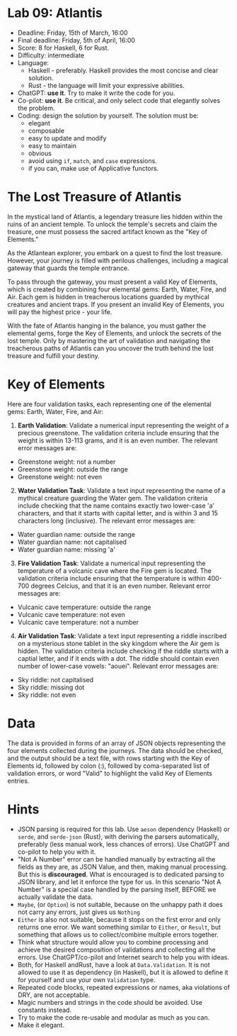 # Lab 09: Atlantis

* Deadline: Friday, 15th of March, 16:00
* Final deadline: Friday, 5th of April, 16:00
* Score: 8 for Haskell, 6 for Rust.
* Difficulty: intermediate
* Language:
   * Haskell - preferably. Haskell provides the most concise and clear solution.
   * Rust - the language will limit your expressive abilities.
* ChatGPT: **use it**. Try to make it write the code for you.
* Co-pilot: **use it**. Be critical, and only select code that elegantly solves the problem.
* Coding: design the solution by yourself. The solution must be:
   * elegant
   * composable
   * easy to update and modify
   * easy to maintain
   * obvious
   * avoid using `if`, `match`, and `case` expressions.
   * if you can, make use of Applicative functors.




# The Lost Treasure of Atlantis

In the mystical land of Atlantis, a legendary treasure lies hidden within the ruins of an ancient temple. To unlock the temple's secrets and claim the treasure, one must possess the sacred artifact known as the "Key of Elements."

As the Atlantean explorer, you embark on a quest to find the lost treasure. However, your journey is filled with perilous challenges, including a magical gateway that guards the temple entrance.

To pass through the gateway, you must present a valid Key of Elements, which is created by combining four elemental gems: Earth, Water, Fire, and Air. Each gem is hidden in treacherous locations guarded by mythical creatures and ancient traps.
If you present an invalid Key of Elements, you will pay the highest price - your life.

With the fate of Atlantis hanging in the balance, you must gather the elemental gems, forge the Key of Elements, and unlock the secrets of the lost temple.
Only by mastering the art of validation and navigating the treacherous paths of Atlantis can you uncover the truth behind the lost treasure and fulfill your destiny.


# Key of Elements

Here are four validation tasks, each representing one of the elemental gems: Earth, Water, Fire, and Air:

1. **Earth Validation**: Validate a numerical input representing the weight of a precious greenstone. The validation criteria include ensuring that the weight is within 13-113 grams, and it is an even number. The relevant error messages are:
* Greenstone weight: not a number
* Greenstone weight: outside the range
* Greenstone weight: not even

2. **Water Validation Task**: Validate a text input representing the name of a mythical creature guarding the Water gem. The validation criteria include checking that the name contains exactly two lower-case 'a' characters, and that it starts with capital letter, and is within 3 and 15 characters long (inclusive). The relevant error messages are:
* Water guardian name: outside the range
* Water guardian name: not capitalised
* Water guardian name: missing 'a'

3. **Fire Validation Task**: Validate a numerical input representing the temperature of a volcanic cave where the Fire gem is located. The validation criteria include ensuring that the temperature is within 400-700 degrees Celcius, and that it is an even number. Relevant error messages are:
* Vulcanic cave temperature: outside the range
* Vulcanic cave temperature: not even
* Vulcanic cave temperature: not a number

4. **Air Validation Task**: Validate a text input representing a riddle inscribed on a mysterious stone tablet in the sky kingdom where the Air gem is hidden.
The validation criteria include checking if the riddle starts with a captial letter, and if it ends with a dot.
The riddle should contain even number of lower-case vowels: "aouei". Relevant error messages are:
* Sky riddle: not capitalised
* Sky riddle: missing dot
* Sky riddle: not even


# Data

The data is provided in forms of an array of JSON objects representing the four elements collected during the journeys. The data should be checked, and the output should be a text file, with rows starting with the Key of Elements id, followed by colon (:), followed by coma-separated list of validation errors, or word "Valid" to highlight the valid Key of Elements entries.

# Hints


* JSON parsing is required for this lab. Use `aeson` dependency (Haskell) or `serde`, and `serde-json` (Rust), with deriving the parsers automatically, preferably (less manual work, less chances of errors). Use ChatGPT and co-pilot to help you with it.
* "Not A Number" error can be handled manually by extracting all the fields as they are, as JSON Value, and then, making manual processing. But this is **discouraged**. What is encouraged is to dedicated parsing to JSON library, and let it enforce the type for us.
In this scenario "Not A Number" is a special case handled by the parsing itself, BEFORE we actually validate the data.
* `Maybe`, (or `Option`) is not suitable, because on the unhappy path it does not carry any errors, just gives us `Nothing`
* `Either` is also not suitable, because it stops on the first error and only returns one error. We want
  something similar to `Either`, or `Result`, but something that allows us to collect/combine multiple errors together.
* Think what structure would allow you to combine processing and achieve the desired
  composition of validations and collecting all the errors.
  Use ChatGPT/co-pilot and Internet search to help you with ideas.
* Both, for Haskell andRust, have a look at `Data.Validation`. It is not allowed to use it as dependency (in Haskell), but it is allowed to
  define it for yourself and use your own `Validation` type.
* Repeated code blocks, repeated expressions or names, aka violations of DRY, are not acceptable.
* Magic numbers and strings in the code should be avoided. Use constants instead.
* Try to make the code re-usable and modular as much as you can.
* Make it elegant.

